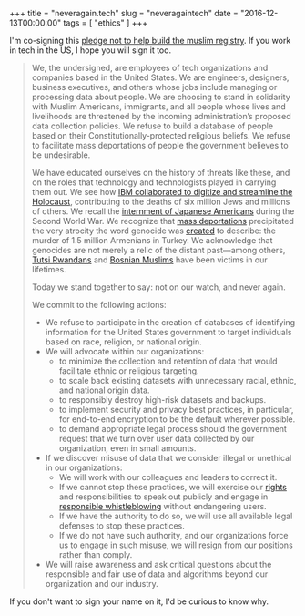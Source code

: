 +++
title = "neveragain.tech"
slug = "neveragaintech"
date = "2016-12-13T00:00:00"
tags = [ "ethics" ]
+++

I'm co-signing this <a href="http://neveragain.tech">pledge not to help build the muslim registry</a>. If you work in tech in the US, I hope you will sign it too.

<blockquote>
<p>
We, the undersigned,
are employees of tech organizations and companies based in the United States.
We are engineers, designers, business executives, and others
whose jobs include managing or processing data about people.
We are choosing to stand in solidarity with Muslim Americans,
immigrants, and all people whose lives and livelihoods
are threatened by the incoming administration&rsquo;s
proposed data collection policies.
We refuse to build a database of people
based on their Constitutionally-protected religious beliefs.
We refuse to facilitate mass deportations
of people the government believes to be undesirable.

<p>
We have educated ourselves on the history of threats like these,
and on the roles that technology and technologists played
in carrying them out.
We see how <a href="http://www.ibmandtheholocaust.com/">IBM collaborated to digitize and streamline the Holocaust</a>,
contributing to the deaths of six million Jews and millions of others.
We recall the <a href="https://en.wikipedia.org/wiki/Internment_of_Japanese_Americans">internment of Japanese Americans</a>
during the Second World War.
We recognize that <a href="https://en.wikipedia.org/wiki/Armenian_Genocide#Deportations">mass deportations</a>
precipitated the very atrocity the word genocide
was <a href="https://en.wiktionary.org/wiki/genocide#Etymology">created</a> to describe:
the murder of 1.5 million Armenians in Turkey.
We acknowledge that
genocides are not merely a relic of the distant <nobr>past&mdash;</nobr><wbr>among others,
<a href="http://www.rwandanstories.org/genocide/hate_radio.html">Tutsi Rwandans</a> and
<a href="https://en.wikipedia.org/wiki/Bosnian_genocide">Bosnian Muslims</a>
have been victims in our lifetimes.

<p>
Today we stand together to say: not on our watch, and never again.

<p>
We commit to the following actions:

<ul>
  <li>We refuse to participate in the creation of
  databases of identifying information
  for the United States government
  to target individuals based on race, religion, or national origin.

  <li>We will advocate within our organizations:
    <ul>
      <li>to minimize the collection and retention of data
      that would facilitate ethnic or religious targeting.
      <li>to scale back existing datasets
      with unnecessary racial, ethnic, and national origin data.
      <li>to responsibly destroy high-risk datasets and backups.
      <li>to implement security and privacy best practices,
      in particular,
      for end-to-end encryption to be the default wherever possible.
      <li>to demand appropriate legal process
      should the government request that we turn over
      user data collected by our organization, even in small amounts.
    </ul>

  <li>If we discover misuse of data that we consider illegal or unethical
  in our organizations:
    <ul>
      <li>We will work with our colleagues and leaders to correct it.
      <li>If we cannot stop these practices,
      we will exercise our <a href="https://www.shrm.org/resourcesandtools/legal-and-compliance/state-and-local-updates/pages/california-whistleblowers.aspx">rights</a> and responsibilities to speak out publicly
      and engage in <a href="https://www.theengineroom.org/responsible-data-leaks-and-whistleblowing/">responsible whistleblowing</a>
      without endangering users.
      <li>If we have the authority to do so,
      we will use all available legal defenses to stop these practices.
      <li>If we do not have such authority,
      and our organizations force us to engage in such misuse,
      we will resign from our positions rather than comply.
    </ul>

  <li>We will raise awareness and ask critical questions
  about the responsible and fair use of data and algorithms
  beyond our organization and our industry.
</ul>
</blockquote>

If you don't want to sign your name on it, I'd be curious to know why.
